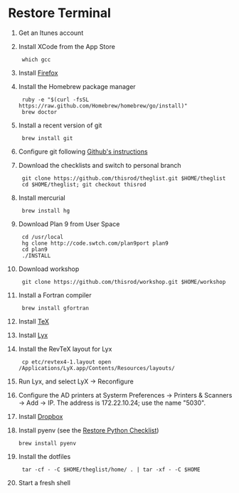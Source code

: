 Restore Terminal
===

1. Get an Itunes account

1. Install XCode from the App Store

        which gcc

2. Install [Firefox](http://www.mozilla.org/)

1. Install the Homebrew package manager

        ruby -e "$(curl -fsSL https://raw.github.com/Homebrew/homebrew/go/install)"
        brew doctor

2. Install a recent version of git

        brew install git

2. Configure git following [Github's instructions](https://help.github.com/articles/set-up-git#set-up-git)

3. Download the checklists and switch to personal branch

        git clone https://github.com/thisrod/theglist.git $HOME/theglist
        cd $HOME/theglist; git checkout thisrod

0. Install mercurial

        brew install hg

0. Download Plan 9 from User Space

        cd /usr/local
        hg clone http://code.swtch.com/plan9port plan9
        cd plan9
        ./INSTALL

0. Download workshop

        git clone https://github.com/thisrod/workshop.git $HOME/workshop


5. Install a Fortran compiler

        brew install gfortran

6. Install [TeX](http://mirror.ctan.org/systems/mac/mactex/MacTeX.pkg)

7. Install [Lyx](http://www.lyx.org/Download#toc4)

8. Install the RevTeX layout for Lyx

        cp etc/revtex4-1.layout open /Applications/LyX.app/Contents/Resources/layouts/

8. Run Lyx, and select LyX → Reconfigure

9. Configure the AD printers at Systerm Preferences → Printers & Scanners → Add → IP.  The address is 172.22.10.24; use the name "5030".

10. Install [Dropbox](https://www.dropbox.com/)

11. Install pyenv (see the [Restore Python Checklist](python.md))

        brew install pyenv

4. Install the dotfiles

        tar -cf - -C $HOME/theglist/home/ . | tar -xf - -C $HOME

13. Start a fresh shell
